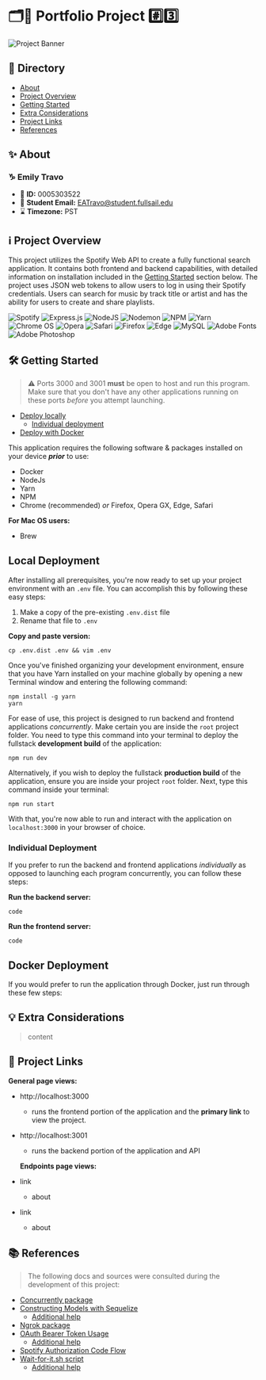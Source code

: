 # 🗂️📁 Portfolio Project #️⃣3️⃣

![Project Banner](https://www.dropbox.com/scl/fi/igyo59flz5or36hrb22ij/banner.png?rlkey=eeift1ygsp6w1quvfofud1biq&raw=1)

## 🧭 Directory

- [About](#-about)
- [Project Overview](#ℹ️-project-overview)
- [Getting Started](#%EF%B8%8F-getting-started)
- [Extra Considerations](#-extra-considerations)
- [Project Links](#-project-links)
- [References](#-references)

## ✨ About

### ♑ Emily Travo

- 🪪 **ID:** 0005303522
- 📨 **Student Email:** EATravo@student.fullsail.edu
- ⌛ **Timezone:** PST

## ℹ️ Project Overview

This project utilizes the Spotify Web API to create a fully functional search application. It contains both frontend and backend capabilities, with detailed information on installation included in the [Getting Started](#%EF%B8%8F-getting-started) section below. The project uses JSON web tokens to allow users to log in using their Spotify credentials. Users can search for music by track title or artist and has the ability for users to create and share playlists.

![Spotify](https://img.shields.io/badge/Spotify-1ED760?style=for-the-badge&logo=spotify&logoColor=white)
![Express.js](https://img.shields.io/badge/express.js-%23404d59.svg?style=for-the-badge&logo=express&logoColor=%2361DAFB) ![NodeJS](https://img.shields.io/badge/node.js-6DA55F?style=for-the-badge&logo=node.js&logoColor=white) ![Nodemon](https://img.shields.io/badge/NODEMON-%23323330.svg?style=for-the-badge&logo=nodemon&logoColor=%BBDEAD) ![NPM](https://img.shields.io/badge/NPM-%23CB3837.svg?style=for-the-badge&logo=npm&logoColor=white) ![Yarn](https://img.shields.io/badge/yarn-%232C8EBB.svg?style=for-the-badge&logo=yarn&logoColor=white) ![Chrome OS](https://img.shields.io/badge/chrome%20os-3d89fc?style=for-the-badge&logo=google%20chrome&logoColor=white) ![Opera](https://img.shields.io/badge/Opera-FF1B2D?style=for-the-badge&logo=Opera&logoColor=white) ![Safari](https://img.shields.io/badge/Safari-000000?style=for-the-badge&logo=Safari&logoColor=white) ![Firefox](https://img.shields.io/badge/Firefox-FF7139?style=for-the-badge&logo=Firefox-Browser&logoColor=white) ![Edge](https://img.shields.io/badge/Edge-0078D7?style=for-the-badge&logo=Microsoft-edge&logoColor=white) ![MySQL](https://img.shields.io/badge/mysql-4479A1.svg?style=for-the-badge&logo=mysql&logoColor=white) ![Adobe Fonts](https://img.shields.io/badge/Adobe%20Fonts-000B1D.svg?style=for-the-badge&logo=Adobe%20Fonts&logoColor=white) ![Adobe Photoshop](https://img.shields.io/badge/adobe%20photoshop-%2331A8FF.svg?style=for-the-badge&logo=adobe%20photoshop&logoColor=white)

## 🛠️ Getting Started

> ⚠️ Ports 3000 and 3001 **must** be open to host and run this program. Make sure that you don't have any other applications running on these ports _before_ you attempt launching.

- [Deploy locally](#-local-deployment)
  - [Individual deployment](#individual-deployment)
- [Deploy with Docker](#-docker-deployment)

This application requires the following software & packages installed on your device **_prior_** to use:

- Docker
- NodeJs
- Yarn
- NPM
- Chrome (recommended) _or_ Firefox, Opera GX, Edge, Safari

**For Mac OS users:**

- Brew

## Local Deployment

After installing all prerequisites, you're now ready to set up your project environment with an `.env` file. You can accomplish this by following these easy steps:

1. Make a copy of the pre-existing `.env.dist` file
2. Rename that file to `.env`

**Copy and paste version:**

```
cp .env.dist .env && vim .env
```

Once you've finished organizing your development environment, ensure that you have Yarn installed on your machine globally by opening a new Terminal window and entering the following command:

```
npm install -g yarn
yarn
```

For ease of use, this project is designed to run backend and frontend applications _concurrently_. Make certain you are inside the `root` project folder. You need to type this command into your terminal to deploy the fullstack **development build** of the application:

```
npm run dev
```

Alternatively, if you wish to deploy the fullstack **production build** of the application, ensure you are inside your project `root` folder. Next, type this command inside your terminal:

```
npm run start
```

With that, you're now able to run and interact with the application on `localhost:3000` in your browser of choice.

### Individual Deployment

If you prefer to run the backend and frontend applications _individually_ as opposed to launching each program concurrently, you can follow these steps:

**Run the backend server:**

```
code
```

**Run the frontend server:**

```
code
```

## Docker Deployment

If you would prefer to run the application through Docker, just run through these few steps:

## 💡 Extra Considerations

> content

## 🔗 Project Links

**General page views:**

- http://localhost:3000
  - runs the frontend portion of the application and the **primary link** to view the project.
- http://localhost:3001

  - runs the backend portion of the application and API

  **Endpoints page views:**

- link
  - about
- link
  - about

## 📚 References

> The following docs and sources were consulted during the development of this project:

- [Concurrently package](https://www.npmjs.com/package/concurrently)
- [Constructing Models with Sequelize](https://github.com/travoemily-fs/asl-space/tree/main/src/models)
  - [Additional help](https://nodejs.org/api/fs.html#fs_fs_readdirsync_path_options)
- [Ngrok package](https://ngrok.com/docs/getting-started/)
- [OAuth Bearer Token Usage](https://datatracker.ietf.org/doc/html/rfc6750)
  - [Additional help](https://www.geeksforgeeks.org/json-web-token-jwt/)
- [Spotify Authorization Code Flow](https://developer.spotify.com/documentation/web-api/tutorials/code-flow)
- [Wait-for-it.sh script](https://github.com/vishnubob/wait-for-it)
  - [Additional help](https://medium.com/@krishnaregmi/wait-for-it-docker-compose-f0bac30f3357)
